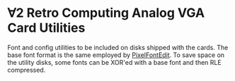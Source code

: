 # ∀2 Retro Computing Analog VGA Card Utilities

Font and config utilities to be included on disks shipped with the cards.
The base font format is the same employed by [PixelFontEdit](https://www.min.at/prinz/o/software/pixelfont/).
To save space on the utility disks, some fonts can be XOR'ed with a base font and then RLE compressed.

